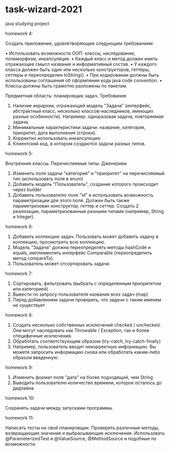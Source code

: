 # task-wizard-2021
java studying project

homework 4:

Создать приложение, удовлетворяющее следующим требованиям:

• Использовать возможности ООП: классы, наследование, полиморфизм, инкапсуляция.
• Каждый класс и метод должен иметь отражающее смысл название и информативный состав.
• У каждого класса должен быть один или несколько конструкторов, геттеры, сеттеры и переопределен toString().
• При кодировании должны быть использованы соглашения об оформлении кода java code convention.
• Классы должны быть грамотно разложены по пакетам.

Предметная область: планировщик задач.
Требования:
1. Наличие иерархии, отражающей модель "Задача" (интерфейс, абстрактный класс, несколько классов-наследников, имеющих разные особенности). Например: одноразовая задача, повторяемая задача.
2. Минимальные характеристики задачи: название, категория, приоритет, дата выполнения (строки).
3. Корректно использовать инкапсуляцию
4. Клиентский код, в котором создаются задачи разных типов.

homework 5:

Внутренние классы. Перечисляемые типы. Дженерики
1. Изменить поля задачи "категория" и "приоритет" на перечисляемый тип (использовать поля в enum)
2. Добавить модель "Пользователь", создание которого происходит через builder
3. Добавить пользователю поле "id" и использовать возможность параметризации для этого поля. Должен быть также параметризован конструктор, геттер и сеттер. Создать 2 реализации, параметризованные разными типами (например, String и Integer).

homework 6:

1. Добавить коллекцию задач. Пользовать может добавить задачу в коллекцию, просмотреть всю коллекцию.
2. Модель "Задача" должна переопределять методы hashCode и equals, имплементить интерфейс Comparable (переопределить метод compareTo).
3. Пользователь может отсортировать задачи.

homework 7:

1. Сортировать, фильтровать (выбрать с определенным приоритетом или категорией)
2. Вывести по запросу пользователя названия всех задач (map)
3. Перед добавлением задачи проверить, что задачи с таким именем не существует

homework 8:

1. Создать несколько собственных исключений checked / unchecked. Они могут наследовать как Throwable / Exception, так и более специфичные исключения.
2. Обработать соответствующим образом (try-catch, try-catch-finally)
3. Например, пользователь вводит некорректную информацию. Вы можете запросить информацию снова или обработать каким-либо образом введенную.

homework 9:

1. Изменить формат поля "дата" на более подходящий, чем String
2. Выводить пользователю количество времени, которое осталось до дедлайна

homework 10:

Сохранять задачи между запусками программы.

homework 11:

Написать тесты на свой планировщик. Проверить различные методы, возвращающие 
значение и выбрасывающие исключения. Использовать @ParameterizedTest и @ValueSource, 
@MethodSource и подобные по возможности.




